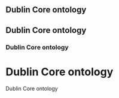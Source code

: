 ## Dublin Core ontology
## Dublin Core ontology
### Dublin Core ontology
# Dublin Core ontology

Dublin Core ontology